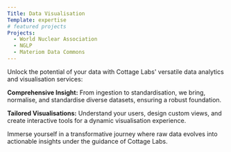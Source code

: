 ```yaml
---
Title: Data Visualisation
Template: expertise
# featured projects 
Projects: 
  - World Nuclear Association
  - NGLP
  - Materiom Data Commons
---
```



Unlock the potential of your data with Cottage Labs' versatile data analytics and visualisation services:

**Comprehensive Insight:** From ingestion to standardisation, we bring, normalise, and standardise diverse datasets, ensuring a robust foundation.

**Tailored Visualisations:** Understand your users, design custom views, and create interactive tools for a dynamic visualisation experience.

Immerse yourself in a transformative journey where raw data evolves into actionable insights under the guidance of Cottage Labs.